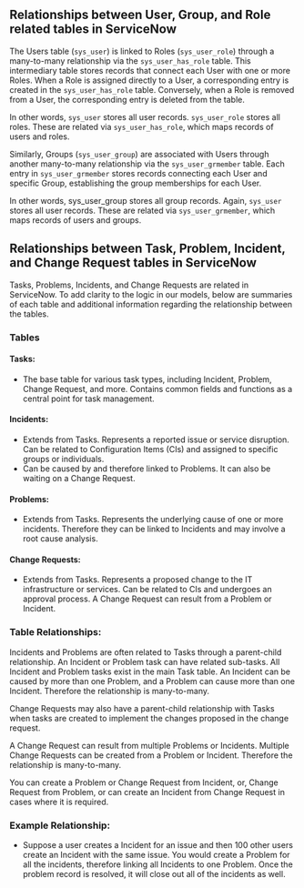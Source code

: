 ## Relationships between User, Group, and Role related tables in ServiceNow

The Users table (`sys_user`) is linked to Roles (`sys_user_role`) through a many-to-many relationship via the `sys_user_has_role` table. This intermediary table stores records that connect each User with one or more Roles. When a Role is assigned directly to a User, a corresponding entry is created in the `sys_user_has_role` table. Conversely, when a Role is removed from a User, the corresponding entry is deleted from the table.

In other words, `sys_user` stores all user records. `sys_user_role` stores all roles. These are related via `sys_user_has_role`, which maps records of users and roles.

Similarly, Groups (`sys_user_group`) are associated with Users through another many-to-many relationship via the `sys_user_grmember` table. Each entry in `sys_user_grmember` stores records connecting each User and specific Group, establishing the group memberships for each User.

In other words, sys_user_group stores all group records. Again, `sys_user` stores all user records. These are related via `sys_user_grmember`, which maps records of users and groups.

## Relationships between Task, Problem, Incident, and Change Request tables in ServiceNow

Tasks, Problems, Incidents, and Change Requests are related in ServiceNow. To add clarity to the logic in our models, below are summaries of each table and additional information regarding the relationship between the tables.

### Tables
#### Tasks:

- The base table for various task types, including Incident, Problem, Change Request, and more. Contains common fields and functions as a central point for task management.

#### Incidents:

- Extends from Tasks. Represents a reported issue or service disruption. Can be related to Configuration Items (CIs) and assigned to specific groups or individuals. 
- Can be caused by and therefore linked to Problems. It can also be waiting on a Change Request. 

#### Problems:

- Extends from Tasks. Represents the underlying cause of one or more incidents. Therefore they can be linked to Incidents and may involve a root cause analysis.

#### Change Requests:

- Extends from Tasks. Represents a proposed change to the IT infrastructure or services. Can be related to CIs and undergoes an approval process. A Change Request can result from a Problem or Incident. 

### Table Relationships:

Incidents and Problems are often related to Tasks through a parent-child relationship. An Incident or Problem task can have related sub-tasks. All Incident and Problem tasks exist in the main Task table. An Incident can be caused by more than one Problem, and a Problem can cause more than one Incident. Therefore the relationship is many-to-many.

Change Requests may also have a parent-child relationship with Tasks when tasks are created to implement the changes proposed in the change request. 

A Change Request can result from multiple Problems or Incidents. Multiple Change Requests can be created from a Problem or Incident. Therefore the relationship is many-to-many.

You can create a Problem or Change Request from Incident, or, Change Request from Problem, or can create an Incident from Change Request in cases where it is required.


### Example Relationship:

-  Suppose a user creates a Incident for an issue and then 100 other users create an Incident with the same issue. You would create a Problem for all the incidents, therefore linking all Incidents to one Problem. Once the problem record is resolved, it will close out all of the incidents as well.